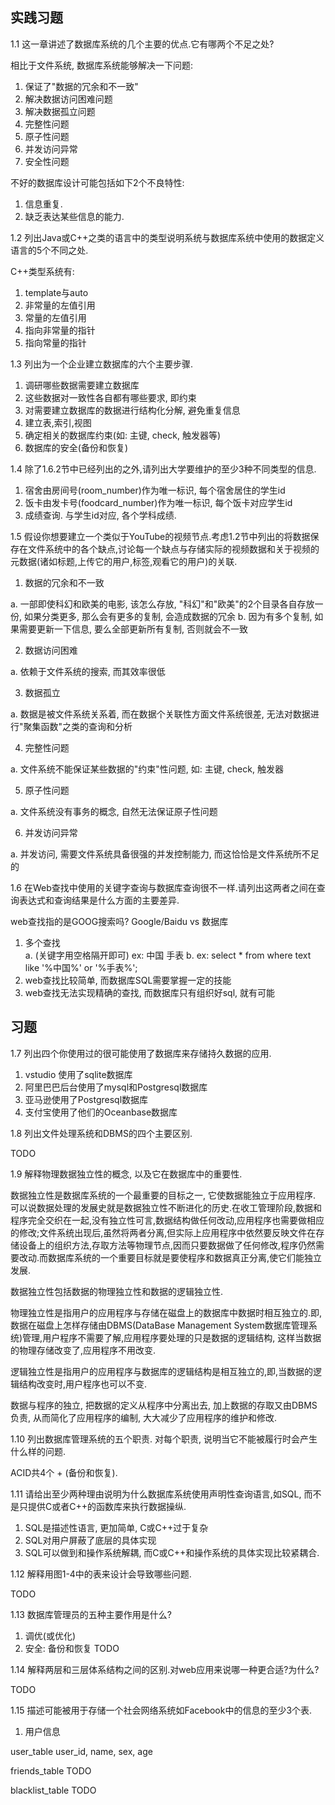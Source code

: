 ## 实践习题

1.1 这一章讲述了数据库系统的几个主要的优点.它有哪两个不足之处?

相比于文件系统, 数据库系统能够解决一下问题:

1) 保证了"数据的冗余和不一致"
2) 解决数据访问困难问题
3) 解决数据孤立问题
4) 完整性问题
5) 原子性问题
6) 并发访问异常
7) 安全性问题

不好的数据库设计可能包括如下2个不良特性:

1) 信息重复.
2) 缺乏表达某些信息的能力.


1.2 列出Java或C++之类的语言中的类型说明系统与数据库系统中使用的数据定义语言的5个不同之处.

C++类型系统有:
1) template与auto
2) 非常量的左值引用
3) 常量的左值引用
4) 指向非常量的指针
5) 指向常量的指针

1.3 列出为一个企业建立数据库的六个主要步骤.

1) 调研哪些数据需要建立数据库
2) 这些数据对一致性各自都有哪些要求, 即约束
3) 对需要建立数据库的数据进行结构化分解, 避免重复信息
4) 建立表,索引,视图
5) 确定相关的数据库约束(如: 主键, check, 触发器等)
5) 数据库的安全(备份和恢复)

1.4 除了1.6.2节中已经列出的之外,请列出大学要维护的至少3种不同类型的信息.

1) 宿舍由房间号(room_number)作为唯一标识, 每个宿舍居住的学生id
2) 饭卡由发卡号(foodcard_number)作为唯一标识, 每个饭卡对应学生id
3) 成绩查询. 与学生id对应, 各个学科成绩.

1.5 假设你想要建立一个类似于YouTube的视频节点.考虑1.2节中列出的将数据保存在文件系统中的各个缺点,讨论每一个缺点与存储实际的视频数据和关于视频的元数据(诸如标题,上传它的用户,标签,观看它的用户)的关联.

1) 数据的冗余和不一致

a. 一部即使科幻和欧美的电影, 该怎么存放, "科幻"和"欧美"的2个目录各自存放一份, 如果分类更多, 那么会有更多的复制, 会造成数据的冗余
b. 因为有多个复制, 如果需要更新一下信息, 要么全部更新所有复制, 否则就会不一致


2) 数据访问困难

a. 依赖于文件系统的搜索, 而其效率很低


3) 数据孤立

a. 数据是被文件系统关系着, 而在数据个关联性方面文件系统很差, 无法对数据进行"聚集函数"之类的查询和分析

4) 完整性问题

a. 文件系统不能保证某些数据的"约束"性问题, 如: 主键, check, 触发器

5) 原子性问题

a. 文件系统没有事务的概念, 自然无法保证原子性问题

6) 并发访问异常

a. 并发访问, 需要文件系统具备很强的并发控制能力, 而这恰恰是文件系统所不足的

1.6 在Web查找中使用的关键字查询与数据库查询很不一样.请列出这两者之间在查询表达式和查询结果是什么方面的主要差异.

web查找指的是GOOG搜索吗?
Google/Baidu vs  数据库
1. 多个查找  
    a. (关键字用空格隔开即可)
    ex: 中国  手表
    b. 
    ex: select * from where text like '%中国%' or '%手表%';
2.  web查找比较简单, 而数据库SQL需要掌握一定的技能
3. web查找无法实现精确的查找, 而数据库只有组织好sql, 就有可能

## 习题

1.7 列出四个你使用过的很可能使用了数据库来存储持久数据的应用.

1) vstudio 使用了sqlite数据库
2) 阿里巴巴后台使用了mysql和Postgresql数据库
3) 亚马逊使用了Postgresql数据库
4) 支付宝使用了他们的Oceanbase数据库

1.8 列出文件处理系统和DBMS的四个主要区别.

TODO

1.9 解释物理数据独立性的概念, 以及它在数据库中的重要性.

数据独立性是数据库系统的一个最重要的目标之一, 它使数据能独立于应用程序. 可以说数据处理的发展史就是数据独立性不断进化的历史.在收工管理阶段,数据和程序完全交织在一起,没有独立性可言,数据结构做任何改动,应用程序也需要做相应的修改;文件系统出现后,虽然将两者分离,但实际上应用程序中依然要反映文件在存储设备上的组织方法,存取方法等物理节点,因而只要数据做了任何修改,程序仍然需要改动.而数据库系统的一个重要目标就是要使程序和数据真正分离,使它们能独立发展.

数据独立性包括数据的物理独立性和数据的逻辑独立性.

物理独立性是指用户的应用程序与存储在磁盘上的数据库中数据时相互独立的.即, 数据在磁盘上怎样存储由DBMS(DataBase Management System数据库管理系统)管理,用户程序不需要了解,应用程序要处理的只是数据的逻辑结构, 这样当数据的物理存储改变了,应用程序不用改变.

逻辑独立性是指用户的应用程序与数据库的逻辑结构是相互独立的,即,当数据的逻辑结构改变时,用户程序也可以不变.

数据与程序的独立, 把数据的定义从程序中分离出去, 加上数据的存取又由DBMS负责, 从而简化了应用程序的编制, 大大减少了应用程序的维护和修改.

1.10 列出数据库管理系统的五个职责. 对每个职责, 说明当它不能被履行时会产生什么样的问题.

ACID共4个 + (备份和恢复).

1.11 请给出至少两种理由说明为什么数据库系统使用声明性查询语言,如SQL, 而不是只提供C或者C++的函数库来执行数据操纵.

1) SQL是描述性语言, 更加简单, C或C++过于复杂
2) SQL对用户屏蔽了底层的具体实现
3) SQL可以做到和操作系统解耦, 而C或C++和操作系统的具体实现比较紧耦合.


1.12 解释用图1-4中的表来设计会导致哪些问题.

TODO

1.13 数据库管理员的五种主要作用是什么?

1) 调优(或优化)
2) 安全: 备份和恢复
TODO

1.14 解释两层和三层体系结构之间的区别.对web应用来说哪一种更合适?为什么?

TODO

1.15 描述可能被用于存储一个社会网络系统如Facebook中的信息的至少3个表.

1) 用户信息

user_table
    user_id, name, sex, age

friends_table
    TODO

blacklist_table
    TODO



